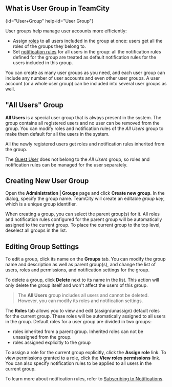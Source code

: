 [//]: # (title: Creating and Managing User Groups)
[//]: # (auxiliary-id: Creating and Managing User Groups)

## What is User Group in TeamCity
{id="User+Group" help-id="User Group"}

User groups help manage user accounts more efficiently:
* Assign [roles](managing-roles-and-permissions.md) to all users included in the group at once: users get all the roles of the groups they belong to.
* Set [notification rules](adding-notification-rules.md) for all users in the group: all the notification rules defined for the group are treated as default notification rules for the users included in this group.

You can create as many user groups as you need, and each user group can include any number of user accounts and even other user groups. A user account (or a whole user group) can be included into several user groups as well.

<anchor name="allusers"/>

## "All Users" Group

__All Users__ is a special user group that is always present in the system. The group contains all registered users and no user can be removed from the group. You can modify roles and notification rules of the _All Users_ group to make them default for all the users in the system.

All the newly registered users get roles and notification rules inherited from the group.

The [Guest User](guest-user.md) does not belong to the _All Users_ group, so roles and notification rules can be managed for the user separately.

## Creating New User Group

Open the __Administration | Groups__ page and сlick __Create new group__. In the dialog, specify the group name. TeamCity will create an editable _group key_, which is a unique group identifier.

When creating a group, you can select the parent group(s) for it. All roles and notification rules configured for the parent group will be automatically assigned to the current group. To place the current group to the top level, deselect all groups in the list.

## Editing Group Settings

To edit a group, click its name on the __Groups__ tab. You can modify the group name and description as well as parent group(s), and change the list of users, roles and permissions, and notification settings for the group.

To delete a group, click __Delete__ next to its name in the list. This action will only delete the group itself and won't affect the users of this group.

>The __All Users__ group includes all users and cannot be deleted. However, you can modify its roles and notification settings.

The __Roles__ tab allows you to view and edit (assign/unassign) default roles for the current group. These roles will be automatically assigned to all users in the group. Default roles for a user group are divided in two groups:
* roles inherited from a parent group. Inherited roles can not be unassigned from the group.
* roles assigned explicitly to the group

To assign a role for the current group explicitly, click the __Assign role__ link. To view permissions granted to a role, click the __View roles permissions__ link. You can also specify notification rules to be applied to all users in the current group.

To learn more about notification rules, refer to [Subscribing to Notifications](adding-notification-rules.md).
